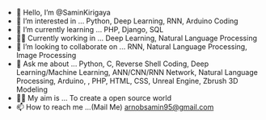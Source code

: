 - 👋 Hello, I’m @SaminKirigaya
- 👀 I’m interested in ... Python, Deep Learning, RNN, Arduino Coding
- 🌱 I’m currently learning ... PHP, Django, SQL
- 💪🏻 Currently working in ... Deep Learning, Natural Language Processing
- 💞️ I’m looking to collaborate on ... RNN, Natural Language Processing, Image Processing
- 🤗 Ask me about ... Python, C, Reverse Shell Coding, Deep Learning/Machine Learning, ANN/CNN/RNN Network, Natural Language Processing, Arduino, , PHP, HTML, CSS, Unreal Engine, Zbrush 3D Modeling
- 👊🏼 My aim is ... To create a open source world
- 📫 How to reach me ...(Mail Me) arnobsamin95@gmail.com 


